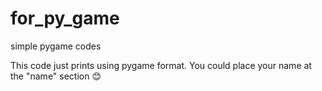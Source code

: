 # for_py_game
simple pygame codes

This code just prints using pygame format.
You could place your name at the "name" section 😊

